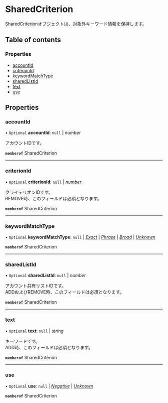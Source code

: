 # SharedCriterion


<div lang=\"ja\">SharedCriterionオブジェクトは、対象外キーワード情報を保持します。</div> 

## Table of contents

### Properties

- [accountId](sharedcriterion.md#accountid)
- [criterionId](sharedcriterion.md#criterionid)
- [keywordMatchType](sharedcriterion.md#keywordmatchtype)
- [sharedListId](sharedcriterion.md#sharedlistid)
- [text](sharedcriterion.md#text)
- [use](sharedcriterion.md#use)

## Properties

### accountId

• `Optional` **accountId**: ``null`` \| *number*

<div lang=\"ja\">アカウントIDです。</div> 

**`memberof`** SharedCriterion

___

### criterionId

• `Optional` **criterionId**: ``null`` \| *number*

<div lang=\"ja\">クライテリオンIDです。<br> REMOVE時、このフィールドは必須となります。</div> 

**`memberof`** SharedCriterion

___

### keywordMatchType

• `Optional` **keywordMatchType**: ``null`` \| [*Exact*](./enums/sharedcriterionservicekeywordmatchtype.md#exact) \| [*Phrase*](./enums/sharedcriterionservicekeywordmatchtype.md#phrase) \| [*Broad*](./enums/sharedcriterionservicekeywordmatchtype.md#broad) \| [*Unknown*](./enums/sharedcriterionservicekeywordmatchtype.md#unknown)

**`memberof`** SharedCriterion

___

### sharedListId

• `Optional` **sharedListId**: ``null`` \| *number*

<div lang=\"ja\">アカウント共有リストIDです。<br> ADDおよびREMOVE時、このフィールドは必須となります。</div> 

**`memberof`** SharedCriterion

___

### text

• `Optional` **text**: ``null`` \| *string*

<div lang=\"ja\">キーワードです。<br> ADD時、このフィールドは必須となります。</div> 

**`memberof`** SharedCriterion

___

### use

• `Optional` **use**: ``null`` \| [*Negative*](./enums/sharedcriterionserviceuse.md#negative) \| [*Unknown*](./enums/sharedcriterionserviceuse.md#unknown)

**`memberof`** SharedCriterion
